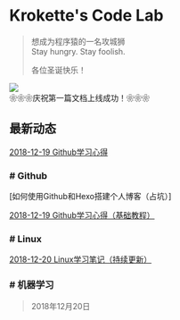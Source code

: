 # Krokette's Code Lab
> 想成为程序猿的一名攻城狮  
> Stay hungry. Stay foolish.  
> 
> 各位圣诞快乐！

![](http://images.youshang.com/club/cms/uploadfile/2010/1119/20101119020539973.jpg)  
❀❀❀庆祝第一篇文档上线成功！❀❀❀

## 最新动态
[2018-12-19 Github学习心得](20181219_Github学习心得（基础教程）.md)

### # Github
[如何使用Github和Hexo搭建个人博客（占坑）]

[2018-12-19 Github学习心得（基础教程）](20181219_Github学习心得（基础教程）.md)

### # Linux
[2018-12-20 Linux学习笔记（持续更新）](20181220_Linux学习笔记（持续更新）.md)

### # 机器学习

> 2018年12月20日
